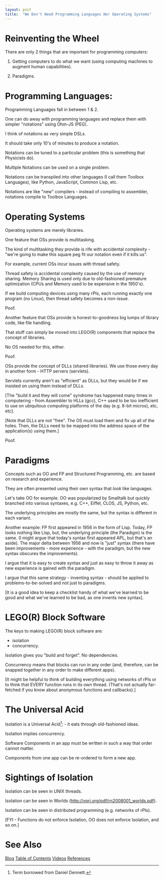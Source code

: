 ```yaml
---
layout: post
title:  "We Don't Need Programming Languages Nor Operating Systems"
---
```


# Reinventing the Wheel

There are only 2 things that are important for programming computers:

1. Getting computers to do what we want (using computing machines to augment human capabilities).

2. Paradigms.

# Programming Languages:

Programming Languages fall in between 1 & 2.

One can do away with programming languages and replace them with simpler "notations" using Ohm-JS (PEG).

I think of notations as very simple DSLs.

It should take only 10's of minutes to produce a notation. 

Notations can be tuned to a particular problem (this is something that Physicists do). 

Multiple Notations can be used on a single problem. 

Notations can be transpiled into other languages (I call them Toolbox Languages), like Python, JavaScript, Common Lisp, etc. 

Notations are like "new" compilers - instead of compiling to assembler, notations compile to Toolbox Languages.

# Operating Systems
Operating systems are merely libraries.

One feature that OSs provide is multitasking. 

The kind of multitasking they provide is rife with accidental complexity - "we're going to make this square peg fit our notation even if it kills us".

For example, current OSs incur issues with thread safety. 

Thread safety is accidental complexity caused by the use of memory sharing. Memory Sharing is used only due to old-fashioned premature optimization (CPUs and Memory used to be expensive in the 1950's). 

If we build computing devices using many rPIs, each running exactly one program (no Linux), then thread safety becomes a non-issue. 

Poof.

Another feature that OSs provide is honest-to-goodness big lumps of library code, like file handling. 

That stuff can simply be moved into LEGO(R) components that replace the concept of libraries. 

No OS needed for this, either. 

Poof.

OSs provide the concept of DLLs (shared libraries).  We use those every day in another form - HTTP servers (servlets).

Servlets currently aren't as "efficient" as DLLs, but they would be if we insisted on using them instead of DLLs.  

[The "build it and they will come" syndrome has happened many times in computering - from Assembler to HLLs (gcc), C++ used to be too inefficient to use on ubiquitous computing platforms of the day (e.g. 8-bit micros), etc, etc].

[Note that DLLs are not "free".  The OS must load them and fix up all of the holes. Then, the DLLs need to be mapped into the address space of the application(s) using them.] 

Poof.

# Paradigms

Concepts such as OO and FP and Structured Programming, etc. are based on research and experience.

They are often presented using their own syntax that *look* like languages.

Let's take OO for example. OO was popularized by Smalltalk but quickly branched into various syntaxes, e.g. C++, Eiffel, CLOS, JS, Python, etc.

The underlying principles are mostly the same, but the syntax is different in each variant.

Another example: FP first appeared in 1956 in the form of Lisp.  Today, FP looks nothing like Lisp, but, the underlying principle (the Paradigm) is the same.  (I might argue that today's syntax first appeared APL, but that's an aside).  The major delta between 1956 and now is "just" syntax (there have been improvements - more experience - with the paradigm, but the new syntax obscures the improvements).

I argue that it is easy to create syntax and just as easy to throw it away as new experience is gained with the paradigm.

I argue that this same strategy - inventing syntax - should be applied to problems-to-be-solved and not just to paradigms.

[It is a good idea to keep a checklist handy of what we've learned to be good and what we've learned to be bad, as one invents new syntax].

# LEGO(R) Block Software

The keys to making LEGO(R) block software are:

- isolation
- concurrency.

Isolation gives you "build and forget".  No dependencies.

Concurrency means that blocks can run in any order (and, therefore, can be snapped together in any order to make different apps).

[It might be helpful to think of building everything using networks of rPIs or to think that EVERY function runs in its own thread. (That's not actually far-fetched if you know about anonymous functions and callbacks).]

# The Universal Acid

Isolation is a Universal Acid[^1]: - it eats through old-fashioned ideas.

Isolation implies concurrency. 

Software Components in an app must be written in such a way that order cannot matter. 

Components from one app can be re-ordered to form a new app.

# Sightings of Isolation

Isolation can be seen in UNIX threads.

Isolation can be seen in Worlds (http://vpri.org/pdf/rn2008001_worlds.pdf).

Isolation can be seen in distributed programming (e.g. networks of rPIs).

[FYI - Functions do not enforce Isolation, OO does not enforce Isolation, and so on.]

[^1]: Term borrowed from Daniel Dennett.

# See Also

[Blog](https://guitarvydas.github.io)
[Table of Contents](https://guitarvydas.github.io/2021/09/21/Table-of-Contents-Sept-17-2021.html)
[Videos](https://www.youtube.com/channel/UC2bdO9l84VWGlRdeNy5)
[References](https://guitarvydas.github.io/2021/01/14/References.html)

<script src="https://utteranc.es/client.js" 
        repo="guitarvydas/guitarvydas.github.io" 
        issue-term="pathname" 
        theme="github-light" 
        crossorigin="anonymous" 
        async> 
</script> 
